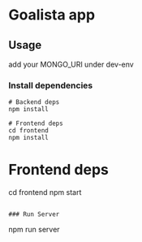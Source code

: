 # Goalista app

## Usage

add your MONGO_URI under dev-env

### Install dependencies

```
# Backend deps
npm install

# Frontend deps
cd frontend
npm install
```

# Frontend deps
cd frontend
npm start
```

### Run Server

```
npm run server
```